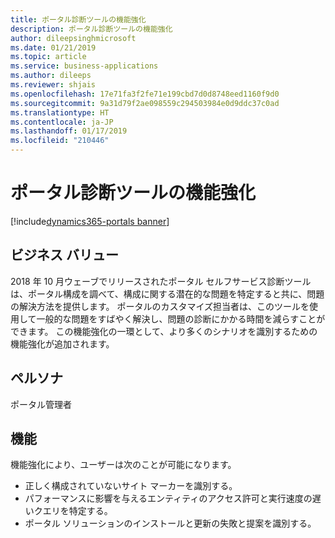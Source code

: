 ```yaml
---
title: ポータル診断ツールの機能強化
description: ポータル診断ツールの機能強化
author: dileepsinghmicrosoft
ms.date: 01/21/2019
ms.topic: article
ms.service: business-applications
ms.author: dileeps
ms.reviewer: shjais
ms.openlocfilehash: 17e71fa3f2fe71e199cbd7d0d8748eed1160f9d0
ms.sourcegitcommit: 9a31d79f2ae098559c294503984e0d9ddc37c0ad
ms.translationtype: HT
ms.contentlocale: ja-JP
ms.lasthandoff: 01/17/2019
ms.locfileid: "210446"
---
```

# <a name="enhancements-to-portal-diagnostics-tool"></a>ポータル診断ツールの機能強化 
[!include[dynamics365-portals banner](../includes/dynamics365-portals.md)]


## <a name="business-value"></a>ビジネス バリュー

2018 年 10 月ウェーブでリリースされたポータル セルフサービス診断ツールは、ポータル構成を調べて、構成に関する潜在的な問題を特定すると共に、問題の解決方法を提供します。 ポータルのカスタマイズ担当者は、このツールを使用して一般的な問題をすばやく解決し、問題の診断にかかる時間を減らすことができます。 この機能強化の一環として、より多くのシナリオを識別するための機能強化が追加されます。

## <a name="persona"></a>ペルソナ 

ポータル管理者

## <a name="features"></a>機能

機能強化により、ユーザーは次のことが可能になります。

- 正しく構成されていないサイト マーカーを識別する。
- パフォーマンスに影響を与えるエンティティのアクセス許可と実行速度の遅いクエリを特定する。
- ポータル ソリューションのインストールと更新の失敗と提案を識別する。
